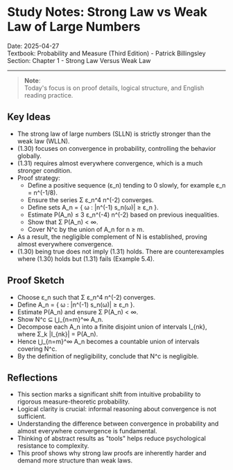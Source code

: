 # Study Notes: Strong Law vs Weak Law of Large Numbers

Date: 2025-04-27  
Textbook: Probability and Measure (Third Edition) - Patrick Billingsley  
Section: Chapter 1 - Strong Law Versus Weak Law

---

> **Note**:  
> Today's focus is on proof details, logical structure, and English reading practice.

## Key Ideas

- The strong law of large numbers (SLLN) is strictly stronger than the weak law (WLLN).
- (1.30) focuses on convergence in probability, controlling the behavior globally.
- (1.31) requires almost everywhere convergence, which is a much stronger condition.
- Proof strategy:
  - Define a positive sequence (ε_n) tending to 0 slowly, for example ε_n = n^(-1/8).
  - Ensure the series Σ ε_n^4 n^(-2) converges.
  - Define sets A_n = { ω : |n^(-1) s_n(ω)| ≥ ε_n }.
  - Estimate P(A_n) ≤ 3 ε_n^(-4) n^(-2) based on previous inequalities.
  - Show that Σ P(A_n) < ∞.
  - Cover N^c by the union of A_n for n ≥ m.
- As a result, the negligible complement of N is established, proving almost everywhere convergence.
- (1.30) being true does not imply (1.31) holds. There are counterexamples where (1.30) holds but (1.31) fails (Example 5.4).

## Proof Sketch

- Choose ε_n such that Σ ε_n^4 n^(-2) converges.
- Define A_n = { ω : |n^(-1) s_n(ω)| ≥ ε_n }.
- Estimate P(A_n) and ensure Σ P(A_n) < ∞.
- Show N^c ⊆ ⋃_{n=m}^∞ A_n.
- Decompose each A_n into a finite disjoint union of intervals I_{nk}, where Σ_k |I_{nk}| = P(A_n).
- Hence ⋃_{n=m}^∞ A_n becomes a countable union of intervals covering N^c.
- By the definition of negligibility, conclude that N^c is negligible.

## Reflections

- This section marks a significant shift from intuitive probability to rigorous measure-theoretic probability.
- Logical clarity is crucial: informal reasoning about convergence is not sufficient.
- Understanding the difference between convergence in probability and almost everywhere convergence is fundamental.
- Thinking of abstract results as "tools" helps reduce psychological resistance to complexity.
- This proof shows why strong law proofs are inherently harder and demand more structure than weak laws.


